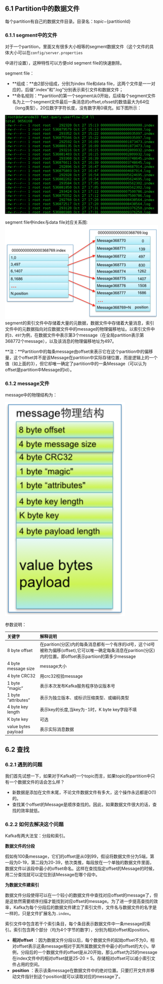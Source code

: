 ## 6.1 Partition中的数据文件

每个partition有自己的数据文件目录。目录名：${topic}-${partitionId}

### 6.1.1 segment中的文件

对于一个partition，里面又有很多大小相等的segment数据文件（这个文件的具体大小可以在`config/server.properties`

中进行设置），这种特性可以方便old segment file的快速删除。

segment file：

* **组成：**由2部分组成，分别为index file和data file，这两个文件是一一对应的，后缀”.index”和”.log”分别表示索引文件和数据文件；
* **命名规则：**partition的第一个segment从0开始，后续每个segment文件名为上一个segment文件最后一条消息的offset,ofsset的数值最大为64位（long类型），20位数字字符长度，没有数字用0填充。如下图所示：

![](/assets/segment-file.png)

segment file中index与data file对应关系图:![](/assets/index-file.png)segment的索引文件中存储着大量的元数据，数据文件中存储着大量消息，索引文件中的元数据指向对应数据文件中的message的物理偏移地址。以索引文件中的`3，497`为例，在数据文件中表示第3个message（在全局partition表示第368772个message），以及该消息的物理偏移地址为497。

**注：**Partition中的每条message由offset来表示它在这个partition中的偏移量，这个offset并不是该Message在partition中实际存储位置，而是逻辑上的一个值（如上面的3），但它却唯一确定了partition中的一条Message（可以认为offset是partition中Message的id）。

### 6.1.2 message文件

message中的物理结构为：

![](/assets/message-format.png)

参数说明：

| 关键字 | 解释说明 |
| :--- | :--- |
| 8 byte offset | 在parition\(分区\)内的每条消息都有一个有序的id号，这个id号被称为偏移\(offset\),它可以唯一确定每条消息在parition\(分区\)内的位置。即offset表示partiion的第多少message |
| 4 byte message size | message大小 |
| 4 byte CRC32 | 用crc32校验message |
| 1 byte “magic” | 表示本次发布Kafka服务程序协议版本号 |
| 1 byte “attributes” | 表示为独立版本、或标识压缩类型、或编码类型 |
| 4 byte key length | 表示key的长度,当key为-1时，K byte key字段不填 |
| K byte key | 可选 |
| value bytes payload | 表示实际消息数据 |

## 6.2 查找

### 6.2.1 遇到的问题

我们首先试想一下，如果对于Kafka的一个topic而言，如果topic的partition中只有一个数据文件的话会怎么样？

* 新数据是添加在文件末尾，不论文件数据文件有多大，这个操作永远都是O\(1\)的。
* 查找某个offset的Message是顺序查找的。因此，如果数据文件很大的话，查找的效率就低。

### 6.2.2 如何去解决这个问题

Kafka有两大法宝：分段和索引。

**数据文件的分段**

假如有100条message，它们的offset是从0到99，假设将数据文件分为5端，第一段为0-19，第二段为20-39，依次类推，每段放在一个单独的数据文件里面，数据文件以该段中最小的offset命名。这样在查找指定offset的Message的时候，用二分查找就可以定位到该Message在哪个段中。

**为数据文件建索引**

数据文件分段使得可以在一个较小的数据文件中查找对应offset的message了，但是这依然需要顺序扫描才能找到对应offset的message。为了进一步提高查找的效率，Kafka为每个分段后的数据文件建立了索引文件，文件名与数据文件的名字是一样的，只是文件扩展名为`.index`。

索引文件中包含若干个索引条目，每个条目表示数据文件中一条message的索引。索引包含两个部分（均为4个字节的数字），分别为相对offset和position。

* **相对offset**
  ：因为数据文件分段以后，每个数据文件的起始offset不为0，相对offset表示这条message相对于其所属数据文件中最小的offset的大小。举例，分段后的一个数据文件的offset是从20开始，那么offset为25的message在index文件中的相对offset就是25-20 = 5。存储相对offset可以减小索引文件占用的空间。
* **position**
  ：表示该条message在数据文件中的绝对位置。只要打开文件并移动文件指针到这个position就可以读取对应的message了。



